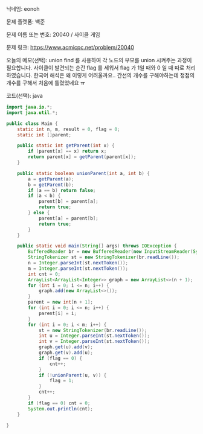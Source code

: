 닉네임: eonoh

문제 플랫폼: 백준

문제 이름 또는 번호: 20040 / 사이클 게임

문제 링크: https://www.acmicpc.net/problem/20040

오늘의 메모(선택): union find 를 사용하여 각 노드의 부모를 union 시켜주는 과정이 필요합니다. 사이클이 발견되는 순간 flag 를 세워서 flag 가 1일 때와 0 일 때 따로 처리하였습니다. 한국어 해석은 왜 이렇게 어려울까요.. 간선의 개수를 구해야하는데 정점의 개수를 구해서 처음에 틀렸었네요 ㅠ

코드(선택): java

```java
import java.io.*;
import java.util.*;

public class Main {
	static int n, m, result = 0, flag = 0;
	static int []parent;

	public static int getParent(int x) {
		if (parent[x] == x) return x;
		return parent[x] = getParent(parent[x]);
	}

	public static boolean unionParent(int a, int b) {
		a = getParent(a);
		b = getParent(b);
		if (a == b) return false;
		if (a < b) {
			parent[b] = parent[a];
			return true;
		} else {
			parent[a] = parent[b];
			return true;
		}
	}

	public static void main(String[] args) throws IOException {
		BufferedReader br = new BufferedReader(new InputStreamReader(System.in));
		StringTokenizer st = new StringTokenizer(br.readLine());
		n = Integer.parseInt(st.nextToken());
		m = Integer.parseInt(st.nextToken());
		int cnt = 0;
		ArrayList<ArrayList<Integer>> graph = new ArrayList<>(n + 1);
		for (int i = 0; i <= n; i++) {
			graph.add(new ArrayList<>());
		}
		parent = new int[n + 1];
		for (int i = 0; i <= n; i++) {
			parent[i] = i;
		}
		for (int i = 0; i < m; i++) {
			st = new StringTokenizer(br.readLine());
			int u = Integer.parseInt(st.nextToken());
			int v = Integer.parseInt(st.nextToken());
			graph.get(u).add(v);
			graph.get(v).add(u);
			if (flag == 0) {
				cnt++;
			}
			if (!unionParent(u, v)) {
				flag = 1;
			}
            cnt++;
		}
		if (flag == 0) cnt = 0;
		System.out.println(cnt);
	}

}
```
